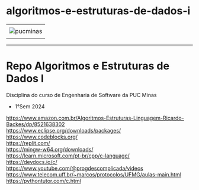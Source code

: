 # algoritmos-e-estruturas-de-dados-i

<div align="center">
    <table>
        <tr>
         <td align="center"></td>
        </tr> 
        <tr>
            <td>
                <img alt="pucminas" src="https://github.com/joaopauloaramuni/joaopauloaramuni/blob/main/img/engsoft.png?raw=true"/>
            </td>
        </tr>
        <tr>
            <td align="center"></td>
        </tr> 
    </table>
</div>

-----

# Repo Algoritmos e Estruturas de Dados I

Disciplina do curso de Engenharia de Software da PUC Minas 

- 1°Sem 2024

https://www.amazon.com.br/Algoritmos-Estruturas-Linguagem-Ricardo-Backes/dp/8521638302
<br>https://www.eclipse.org/downloads/packages/
<br>https://www.codeblocks.org/
<br>https://replit.com/
<br>https://mingw-w64.org/downloads/
<br>https://learn.microsoft.com/pt-br/cpp/c-language/
<br>https://devdocs.io/c/
<br>https://www.youtube.com/@progdescomplicada/videos
<br>https://www.telecom.uff.br/~marcos/protocolos/UFMG/aulas-main.html
<br>https://pythontutor.com/c.html
